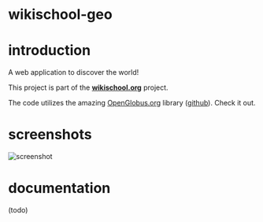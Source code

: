 # wikischool-geo

# introduction

A web application to discover the world!

This project is part of the [**wikischool.org**](https://wikischool.org) project.

The code utilizes the amazing [OpenGlobus.org](http://openglobus.org/) library ([github](https://github.com/OpenGlobus/OpenGlobus)). Check it out.


# screenshots

![screenshot](https://wikischool.org/_media/geo-screenshot-001.jpg "screenshot")

# documentation

(todo)
